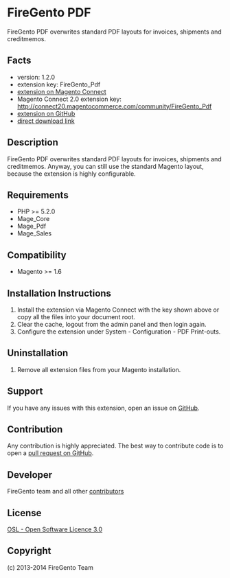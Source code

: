 FireGento PDF
=============
FireGento PDF overwrites standard PDF layouts for invoices, shipments and creditmemos.

Facts
-----
- version: 1.2.0
- extension key: FireGento_Pdf
- [extension on Magento Connect](http://www.magentocommerce.com/magento-connect/firegento-pdf.html)
- Magento Connect 2.0 extension key: http://connect20.magentocommerce.com/community/FireGento_Pdf
- [extension on GitHub](https://github.com/firegento/firegento-pdf)
- [direct download link](https://github.com/firegento/firegento-pdf/archive/master.zip)

Description
-----------
FireGento PDF overwrites standard PDF layouts for invoices, shipments and creditmemos. Anyway, you can still use the standard Magento layout, because the extension is highly configurable.

Requirements
------------
- PHP >= 5.2.0
- Mage_Core
- Mage_Pdf
- Mage_Sales

Compatibility
-------------
- Magento >= 1.6

Installation Instructions
-------------------------
1. Install the extension via Magento Connect with the key shown above or copy all the files into your document root.
2. Clear the cache, logout from the admin panel and then login again.
3. Configure the extension under System - Configuration - PDF Print-outs.

Uninstallation
--------------
1. Remove all extension files from your Magento installation.

Support
-------
If you have any issues with this extension, open an issue on [GitHub](https://github.com/firegento/firegento-pdf/issues).

Contribution
------------
Any contribution is highly appreciated. The best way to contribute code is to open a [pull request on GitHub](https://help.github.com/articles/using-pull-requests).

Developer
---------
FireGento team and all other [contributors](https://github.com/firegento/firegento-pdf/contributors)

License
-------
[OSL - Open Software Licence 3.0](http://opensource.org/licenses/osl-3.0.php)

Copyright
---------
(c) 2013-2014 FireGento Team
